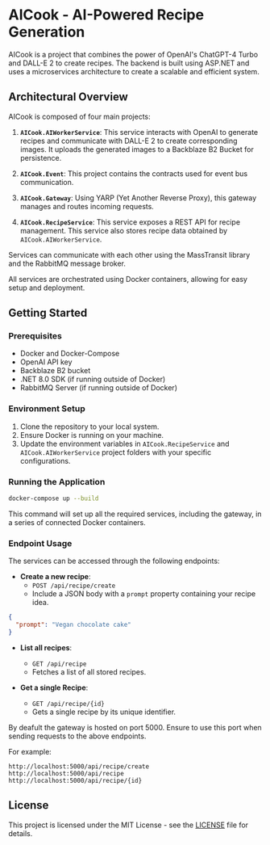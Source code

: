 # AICook - AI-Powered Recipe Generation

AICook is a project that combines the power of OpenAI's ChatGPT-4 Turbo and DALL-E 2 to create recipes. The backend is built using ASP.NET and uses a microservices architecture to create a scalable and efficient system.

## Architectural Overview

AICook is composed of four main projects:

1. **`AICook.AIWorkerService`**: This service interacts with OpenAI to generate recipes and communicate with DALL-E 2 to create corresponding images. It uploads the generated images to a Backblaze B2 Bucket for persistence.

2. **`AICook.Event`**: This project contains the contracts used for event bus communication.

3. **`AICook.Gateway`**: Using YARP (Yet Another Reverse Proxy), this gateway manages and routes incoming requests.

4. **`AICook.RecipeService`**: This service exposes a REST API for recipe management. This service also stores recipe data obtained by `AICook.AIWorkerService`.

Services can communicate with each other using the MassTransit library and the RabbitMQ message broker.

All services are orchestrated using Docker containers, allowing for easy setup and deployment.

## Getting Started

### Prerequisites

- Docker and Docker-Compose
- OpenAI API key
- Backblaze B2 bucket
- .NET 8.0 SDK (if running outside of Docker)
- RabbitMQ Server (if running outside of Docker)

### Environment Setup

1. Clone the repository to your local system.
2. Ensure Docker is running on your machine.
3. Update the environment variables in `AICook.RecipeService` and `AICook.AIWorkerService` project folders with your specific configurations.

### Running the Application

```bash
docker-compose up --build
```

This command will set up all the required services, including the gateway, in a series of connected Docker containers.

### Endpoint Usage

The services can be accessed through the following endpoints:

- **Create a new recipe**:
  - `POST /api/recipe/create`
  - Include a JSON body with a `prompt` property containing your recipe idea.

```json
{
  "prompt": "Vegan chocolate cake"
}
```

- **List all recipes**:
  - `GET /api/recipe`
  - Fetches a list of all stored recipes.

- **Get a single Recipe**:
  - `GET /api/recipe/{id}`
  - Gets a single recipe by its unique identifier.

By deafult the gateway is hosted on port 5000. Ensure to use this port when sending requests to the above endpoints.

For example:

```
http://localhost:5000/api/recipe/create
http://localhost:5000/api/recipe
http://localhost:5000/api/recipe/{id}
```

## License

This project is licensed under the MIT License - see the [LICENSE](LICENSE) file for details.

